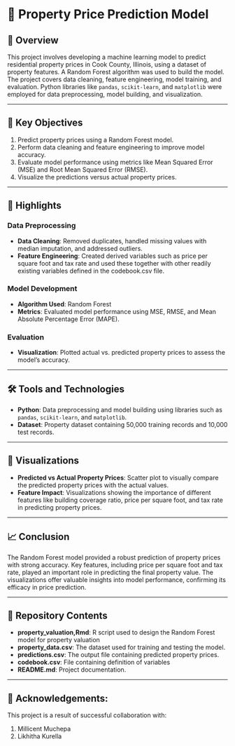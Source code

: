 # 🏡 Property Price Prediction Model

## 📖 Overview
This project involves developing a machine learning model to predict residential property prices in Cook County, Illinois, using a dataset of property features. A Random Forest algorithm was used to build the model. The project covers data cleaning, feature engineering, model training, and evaluation. Python libraries like `pandas`, `scikit-learn`, and `matplotlib` were employed for data preprocessing, model building, and visualization.

---

## 🎯 Key Objectives
1. Predict property prices using a Random Forest model.
2. Perform data cleaning and feature engineering to improve model accuracy.
3. Evaluate model performance using metrics like Mean Squared Error (MSE) and Root Mean Squared Error (RMSE).
4. Visualize the predictions versus actual property prices.

---

## 🔑 Highlights
### Data Preprocessing
- **Data Cleaning**: Removed duplicates, handled missing values with median imputation, and addressed outliers.
- **Feature Engineering**: Created derived variables such as price per square foot and tax rate and used these together with other readily existing variables defined in the codebook.csv file.
  
### Model Development
- **Algorithm Used**: Random Forest
- **Metrics**: Evaluated model performance using MSE, RMSE, and Mean Absolute Percentage Error (MAPE).

### Evaluation
- **Visualization**: Plotted actual vs. predicted property prices to assess the model’s accuracy.

---

## 🛠 Tools and Technologies
- **Python**: Data preprocessing and model building using libraries such as `pandas`, `scikit-learn`, and `matplotlib`.
- **Dataset**: Property dataset containing 50,000 training records and 10,000 test records.

---

## 🎨 Visualizations
- **Predicted vs Actual Property Prices**: Scatter plot to visually compare the predicted property prices with the actual values.
- **Feature Impact**: Visualizations showing the importance of different features like building coverage ratio, price per square foot, and tax rate in predicting property prices.

---

## 📈 Conclusion
The Random Forest model provided a robust prediction of property prices with strong accuracy. Key features, including price per square foot and tax rate, played an important role in predicting the final property value. The visualizations offer valuable insights into model performance, confirming its efficacy in price prediction.

---

## 📂 Repository Contents
- **property_valuation,Rmd**: R script used to design the Random Forest model for property valuation
- **property_data.csv**: The dataset used for training and testing the model.
- **predictions.csv**: The output file containing predicted property prices.
- **codebook.csv**: File containing definition of variables
- **README.md**: Project documentation.

---

## 👏 Acknowledgements:
This project is a result of successful collaboration with:
1. Millicent Muchepa
2. Likhitha Kurella
